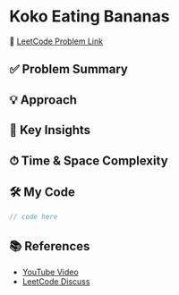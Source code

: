 # Koko Eating Bananas

🔗 [LeetCode Problem Link](https://leetcode.com/problems/koko-eating-bananas)

## ✅ Problem Summary

## 💡 Approach

## 🧠 Key Insights

## ⏱ Time & Space Complexity

## 🛠 My Code

```csharp
// code here
```

## 📚 References
- [YouTube Video]()
- [LeetCode Discuss]()
